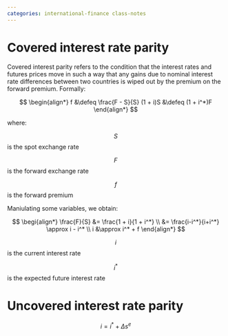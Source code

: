 ```yaml
---
categories: international-finance class-notes
---
```


# Covered interest rate parity

Covered interest parity refers to the condition that the interest rates and futures prices move in such a way that any gains due to nominal interest rate differences between two countries is wiped out by the premium on the forward premium.  Formally:

$$
\begin{align*}
f &\defeq \frac{F - S}{S} 
(1 + i)S &\defeq (1 + i^*)F
\end{align*}
$$

where:

$$S$$ is the spot exchange rate

$$F$$ is the forward exchange rate

$$f$$ is the forward premium

Maniulating some variables, we obtain:

$$
\begi{align*}
\frac{F}{S} &= \frac{1 + i}{1 + i^*} \\
&= \frac{i-i^*}{i+i^*} \approx i - i^* \\
i &\approx i^* + f
\end{align*}
$$

$$i$$ is the current interest rate

$$i^*$$ is the expected future interest rate

# Uncovered interest rate parity

$$
i = i^* + \Delta s^e
$$
